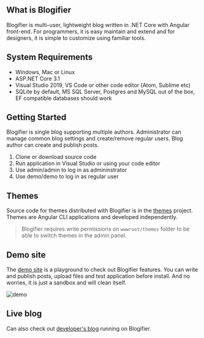 ## What is Blogifier

Blogifier is multi-user, lightweight blog written in .NET Core with Angular front-end. For programmers, it is easy maintain and extend and for designers, it is simple to customize using familiar tools.

<!--- commented out until azure pipelines work with .net core 3.1
[![Build Status](https://dev.azure.com/rtur/Blogifier/_apis/build/status/blogifierdotnet.Blogifier)](https://dev.azure.com/rtur/Blogifier/_build/latest?definitionId=3)
-->

## System Requirements

* Windows, Mac or Linux
* ASP.NET Core 3.1
* Visual Studio 2019, VS Code or other code editor (Atom, Sublime etc)
* SQLite by default, MS SQL Server, Postgres and MySQL out of the box, EF compatible databases should work

## Getting Started

Blogifier is single blog supporting multiple authors. Administrator can manage common blog settings and create/remove regular users. Blog author can create and publish posts.

1. Clone or download source code
2. Run application in Visual Studio or using your code editor
3. Use admin/admin to log in as admininstrator
4. Use demo/demo to log in as regular user

## Themes

Source code for themes distributed with Blogifier  is in the [themes](https://github.com/blogifierdotnet/themes) project. 
Themes are Angular CLI applications and developed independently.

> Blogifier requires write permissions on `wwwroot/themes` folder to be able to switch themes in the admin panel.

## Demo site

The [demo site](http://blogifier.net) is a playground to check out Blogifier features. You can write and publish posts, upload files and test application before install. And no worries, it is just a sandbox and will clean itself.

![demo](https://user-images.githubusercontent.com/1932785/60846983-d6afcf80-a1a6-11e9-9f45-2d747900e395.jpg)

## Live blog

Can also check out [developer's blog](http://rtur.net) running on Blogifier.

